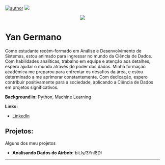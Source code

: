 [![author](https://img.shields.io/badge/author-YanGermano-white.svg)](https://www.linkedin.com/in/yan-sql-datascience-pythongermano/) [![](https://img.shields.io/badge/python-blue.svg)](https://www.python.org/downloads/)

<p align="center">
  <img src="https://github.com/YanGermanoSantos/Yan_Data_Science/blob/main/Capa.png">
</p>

# Yan Germano

Como estudante recém-formado em Análise e Desenvolvimento de Sistemas, estou animado para ingressar no mundo da Ciência de Dados. Com habilidades analíticas, trabalho em equipe e atenção aos detalhes, espero ajudar o mundo através do poder dos dados. Minha formação acadêmica me preparou para enfrentar os desafios da área, e estou determinado a me aprimorar constantemente. Com dedicação, espero contribuir positivamente para a sociedade, aplicando a Ciência de Dados em projetos significativos.

**Background in:** Python, Machine Learning

**Links:**
* [LinkedIn](https://www.linkedin.com/in/yan-sql-datascience-pythongermano/)


## Projetos:
Alguns dos meu projetos

* **Analisando Dados do Airbnb:** bit.ly/3Ynl8Dl

---
